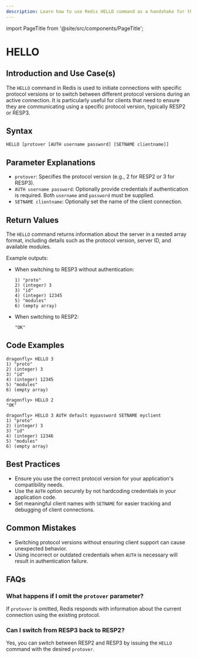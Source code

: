 ```yaml
---
description: Learn how to use Redis HELLO command as a handshake for the Redis protocol.
---
```


import PageTitle from '@site/src/components/PageTitle';

# HELLO

<PageTitle title="Redis HELLO Explained (Better Than Official Docs)" />

## Introduction and Use Case(s)

The `HELLO` command in Redis is used to initiate connections with specific protocol versions or to switch between different protocol versions during an active connection. It is particularly useful for clients that need to ensure they are communicating using a specific protocol version, typically RESP2 or RESP3.

## Syntax

```plaintext
HELLO [protover [AUTH username password] [SETNAME clientname]]
```

## Parameter Explanations

- `protover`: Specifies the protocol version (e.g., 2 for RESP2 or 3 for RESP3).
- `AUTH username password`: Optionally provide credentials if authentication is required. Both `username` and `password` must be supplied.
- `SETNAME clientname`: Optionally set the name of the client connection.

## Return Values

The `HELLO` command returns information about the server in a nested array format, including details such as the protocol version, server ID, and available modules.

Example outputs:

- When switching to RESP3 without authentication:
  ```plaintext
  1) "proto"
  2) (integer) 3
  3) "id"
  4) (integer) 12345
  5) "modules"
  6) (empty array)
  ```
- When switching to RESP2:
  ```plaintext
  "OK"
  ```

## Code Examples

```cli
dragonfly> HELLO 3
1) "proto"
2) (integer) 3
3) "id"
4) (integer) 12345
5) "modules"
6) (empty array)

dragonfly> HELLO 2
"OK"

dragonfly> HELLO 3 AUTH default mypassword SETNAME myclient
1) "proto"
2) (integer) 3
3) "id"
4) (integer) 12346
5) "modules"
6) (empty array)
```

## Best Practices

- Ensure you use the correct protocol version for your application's compatibility needs.
- Use the `AUTH` option securely by not hardcoding credentials in your application code.
- Set meaningful client names with `SETNAME` for easier tracking and debugging of client connections.

## Common Mistakes

- Switching protocol versions without ensuring client support can cause unexpected behavior.
- Using incorrect or outdated credentials when `AUTH` is necessary will result in authentication failure.

## FAQs

### What happens if I omit the `protover` parameter?

If `protover` is omitted, Redis responds with information about the current connection using the existing protocol.

### Can I switch from RESP3 back to RESP2?

Yes, you can switch between RESP2 and RESP3 by issuing the `HELLO` command with the desired `protover`.
